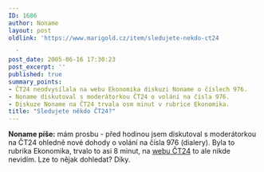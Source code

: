 ```yaml
---
ID: 1686
author: Noname
layout: post
oldlink: 'https://www.marigold.cz/item/sledujete-nekdo-ct24

  '
post_date: 2005-06-16 17:30:23
post_excerpt: ''
published: true
summary_points:
- ČT24 neodvysílala na webu Ekonomika diskuzi Noname o číslech 976.
- Noname diskutoval s moderátorkou ČT24 o volání na čísla 976.
- Diskuze Noname na ČT24 trvala osm minut v rubrice Ekonomika.
title: "Sledujete někdo ČT24?"
---
```


<p><b>Noname píše:</b> mám prosbu - před hodinou jsem diskutoval s moderátorkou na ČT24 ohledně nové dohody o volání na čísla 976 (dialery). Byla to rubrika Ekonomika, trvalo to asi 8 minut, na <a href="http://www.ct24.cz/ekonomika/">webu ČT24</a> to ale nikde nevidím. Lze to nějak dohledat? Díky.</p>